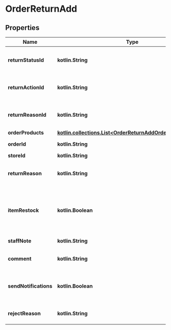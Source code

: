 
# OrderReturnAdd

## Properties
| Name | Type | Description | Notes |
| ------------ | ------------- | ------------- | ------------- |
| **returnStatusId** | **kotlin.String** | Defines return request status |  |
| **returnActionId** | **kotlin.String** | Defines return request action |  |
| **returnReasonId** | **kotlin.String** | Defines return request reason |  |
| **orderProducts** | [**kotlin.collections.List&lt;OrderReturnAddOrderProductsInner&gt;**](OrderReturnAddOrderProductsInner.md) |  |  |
| **orderId** | **kotlin.String** | Defines the order id |  [optional] |
| **storeId** | **kotlin.String** | Store Id |  [optional] |
| **returnReason** | **kotlin.String** | Defines return request reason |  [optional] |
| **itemRestock** | **kotlin.Boolean** | Boolean, whether or not to add the line items back to the store inventory. |  [optional] |
| **staffNote** | **kotlin.String** | Specifies staff note |  [optional] |
| **comment** | **kotlin.String** | Specifies return comment |  [optional] |
| **sendNotifications** | **kotlin.Boolean** | Send notifications to customer after order was created |  [optional] |
| **rejectReason** | **kotlin.String** | Defines return reject reason |  [optional] |



